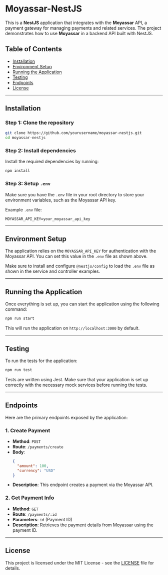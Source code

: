 # Moyassar-NestJS

This is a **NestJS** application that integrates with the **Moyassar** API, a payment gateway for managing payments and related services. The project demonstrates how to use **Moyassar** in a backend API built with NestJS.

## Table of Contents

- [Installation](#installation)
- [Environment Setup](#environment-setup)
- [Running the Application](#running-the-application)
- [Testing](#testing)
- [Endpoints](#endpoints)
- [License](#license)

---

## Installation

### Step 1: Clone the repository

```bash
git clone https://github.com/yourusername/moyassar-nestjs.git
cd moyassar-nestjs
```

### Step 2: Install dependencies

Install the required dependencies by running:

```bash
npm install
```

### Step 3: Setup `.env`

Make sure you have the `.env` file in your root directory to store your environment variables, such as the Moyassar API key.

Example `.env` file:

```plaintext
MOYASSAR_API_KEY=your_moyassar_api_key
```

---

## Environment Setup

The application relies on the `MOYASSAR_API_KEY` for authentication with the Moyassar API. You can set this value in the `.env` file as shown above.

Make sure to install and configure `@nestjs/config` to load the `.env` file as shown in the service and controller examples.

---

## Running the Application

Once everything is set up, you can start the application using the following command:

```bash
npm run start
```

This will run the application on `http://localhost:3000` by default.

---

## Testing

To run the tests for the application:

```bash
npm run test
```

Tests are written using Jest. Make sure that your application is set up correctly with the necessary mock services before running the tests.

---

## Endpoints

Here are the primary endpoints exposed by the application:

### 1. Create Payment

- **Method**: `POST`
- **Route**: `/payments/create`
- **Body**:
  ```json
  {
    "amount": 100,
    "currency": "USD"
  }
  ```
- **Description**: This endpoint creates a payment via the Moyassar API.

### 2. Get Payment Info

- **Method**: `GET`
- **Route**: `/payments/:id`
- **Parameters**: `id` (Payment ID)
- **Description**: Retrieves the payment details from Moyassar using the payment ID.

---

## License

This project is licensed under the MIT License - see the [LICENSE](LICENSE) file for details.

